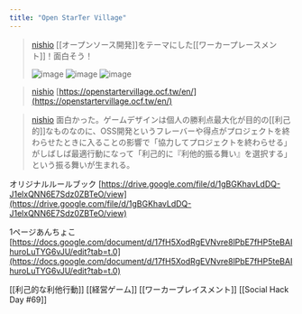 ```yaml
---
title: "Open StarTer Village"
---
```


> [nishio](https://x.com/nishio/status/1903290018757836997) [[オープンソース開発]]をテーマにした[[ワーカープレースメント]]！面白そう！
>
>  ![image](https://pbs.twimg.com/media/GmnYLmfa4AABkoD?format=jpg&name=medium#.png)
>  ![image](https://pbs.twimg.com/media/GmnYLmbagAAAf0U?format=jpg&name=small#.png) ![image](https://pbs.twimg.com/media/GmnYLmgaEAMF1kt?format=jpg&name=900x900#.png)

> [nishio](https://x.com/nishio/status/1903290269379989919) [https://openstartervillage.ocf.tw/en/](https://openstartervillage.ocf.tw/en/)

> [nishio](https://x.com/nishio/status/1903599946848452820) 面白かった。ゲームデザインは個人の勝利点最大化が目的の[[利己的]]なものなのに、OSS開発というフレーバーや得点がプロジェクトを終わらせたときに入ることの影響で「協力してプロジェクトを終わらせる」がしばしば最適行動になって「利己的に『利他的振る舞い』を選択する」という振る舞いが生まれる。

オリジナルルールブック
[https://drive.google.com/file/d/1gBGKhavLdDQ-J1elxQNN6E7Sdz0ZBTeO/view](https://drive.google.com/file/d/1gBGKhavLdDQ-J1elxQNN6E7Sdz0ZBTeO/view)

1ページあんちょこ
[https://docs.google.com/document/d/17fH5XodRgEVNvre8lPbE7fHP5teBAIhuroLuTYG6vJU/edit?tab=t.0](https://docs.google.com/document/d/17fH5XodRgEVNvre8lPbE7fHP5teBAIhuroLuTYG6vJU/edit?tab=t.0)


[[利己的な利他行動]]
[[経営ゲーム]]
[[ワーカープレイスメント]]
[[Social Hack Day #69]]
